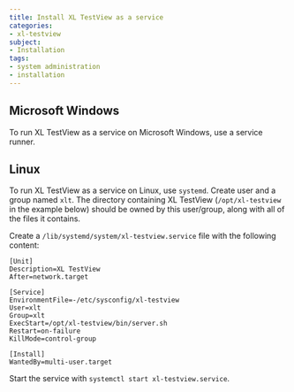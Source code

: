 ```yaml
---
title: Install XL TestView as a service
categories:
- xl-testview
subject:
- Installation
tags:
- system administration
- installation
---
```


## Microsoft Windows

To run XL TestView as a service on Microsoft Windows, use a service runner.

## Linux

To run XL TestView as a service on Linux, use `systemd`. Create user and a group named `xlt`. The directory containing XL TestView (`/opt/xl-testview` in the example below) should be owned by this user/group, along with all of the files it contains.

Create a `/lib/systemd/system/xl-testview.service` file with the following content:

    [Unit]
    Description=XL TestView
    After=network.target

    [Service]
    EnvironmentFile=-/etc/sysconfig/xl-testview
    User=xlt
    Group=xlt
    ExecStart=/opt/xl-testview/bin/server.sh
    Restart=on-failure
    KillMode=control-group

    [Install]
    WantedBy=multi-user.target

Start the service with `systemctl start xl-testview.service`.

